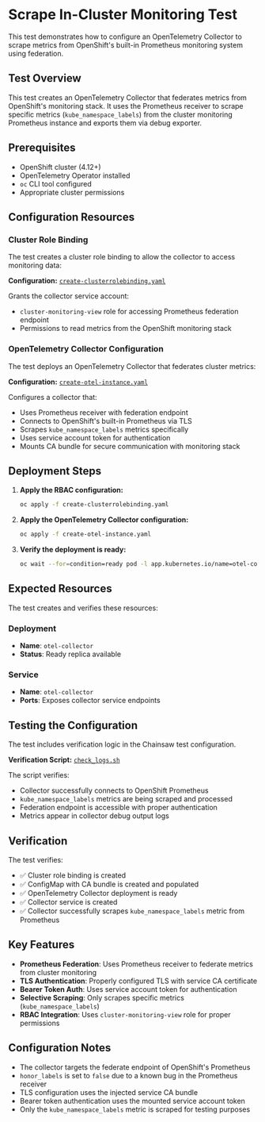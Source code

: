# Scrape In-Cluster Monitoring Test

This test demonstrates how to configure an OpenTelemetry Collector to scrape metrics from OpenShift's built-in Prometheus monitoring system using federation.

## Test Overview

This test creates an OpenTelemetry Collector that federates metrics from OpenShift's monitoring stack. It uses the Prometheus receiver to scrape specific metrics (`kube_namespace_labels`) from the cluster monitoring Prometheus instance and exports them via debug exporter.

## Prerequisites

- OpenShift cluster (4.12+)
- OpenTelemetry Operator installed
- `oc` CLI tool configured
- Appropriate cluster permissions

## Configuration Resources

### Cluster Role Binding

The test creates a cluster role binding to allow the collector to access monitoring data:

**Configuration:** [`create-clusterrolebinding.yaml`](./create-clusterrolebinding.yaml)

Grants the collector service account:
- `cluster-monitoring-view` role for accessing Prometheus federation endpoint
- Permissions to read metrics from the OpenShift monitoring stack

### OpenTelemetry Collector Configuration

The test deploys an OpenTelemetry Collector that federates cluster metrics:

**Configuration:** [`create-otel-instance.yaml`](./create-otel-instance.yaml)

Configures a collector that:
- Uses Prometheus receiver with federation endpoint
- Connects to OpenShift's built-in Prometheus via TLS
- Scrapes `kube_namespace_labels` metrics specifically
- Uses service account token for authentication
- Mounts CA bundle for secure communication with monitoring stack

## Deployment Steps

1. **Apply the RBAC configuration:**
   ```bash
   oc apply -f create-clusterrolebinding.yaml
   ```

2. **Apply the OpenTelemetry Collector configuration:**
   ```bash
   oc apply -f create-otel-instance.yaml
   ```

3. **Verify the deployment is ready:**
   ```bash
   oc wait --for=condition=ready pod -l app.kubernetes.io/name=otel-collector --timeout=300s
   ```

## Expected Resources

The test creates and verifies these resources:

### Deployment
- **Name**: `otel-collector`
- **Status**: Ready replica available

### Service
- **Name**: `otel-collector`
- **Ports**: Exposes collector service endpoints

## Testing the Configuration

The test includes verification logic in the Chainsaw test configuration.

**Verification Script:** [`check_logs.sh`](./check_logs.sh)

The script verifies:
- Collector successfully connects to OpenShift Prometheus
- `kube_namespace_labels` metrics are being scraped and processed
- Federation endpoint is accessible with proper authentication
- Metrics appear in collector debug output logs

## Verification

The test verifies:
- ✅ Cluster role binding is created
- ✅ ConfigMap with CA bundle is created and populated
- ✅ OpenTelemetry Collector deployment is ready
- ✅ Collector service is created
- ✅ Collector successfully scrapes `kube_namespace_labels` metric from Prometheus

## Key Features

- **Prometheus Federation**: Uses Prometheus receiver to federate metrics from cluster monitoring
- **TLS Authentication**: Properly configured TLS with service CA certificate
- **Bearer Token Auth**: Uses service account token for authentication
- **Selective Scraping**: Only scrapes specific metrics (`kube_namespace_labels`)
- **RBAC Integration**: Uses `cluster-monitoring-view` role for proper permissions

## Configuration Notes

- The collector targets the federate endpoint of OpenShift's Prometheus
- `honor_labels` is set to `false` due to a known bug in the Prometheus receiver
- TLS configuration uses the injected service CA bundle
- Bearer token authentication uses the mounted service account token
- Only the `kube_namespace_labels` metric is scraped for testing purposes 